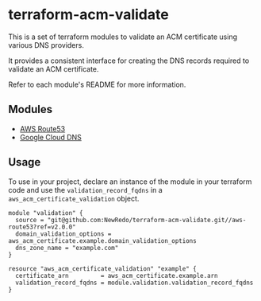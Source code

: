 terraform-acm-validate
======================

This is a set of terraform modules to validate an ACM certificate using various DNS providers.

It provides a consistent interface for creating the DNS records required to validate an ACM 
certificate.

Refer to each module's README for more information.

## Modules

* [AWS Route53](aws-route53/README.md)
* [Google Cloud DNS](google-cloud-dns/README.md)

## Usage

To use in your project, declare an instance of the module in your terraform code and use the 
`validation_record_fqdns` in a `aws_acm_certificate_validation` object.

```hcl
module "validation" {
  source = "git@github.com:NewRedo/terraform-acm-validate.git//aws-route53?ref=v2.0.0"
  domain_validation_options = aws_acm_certificate.example.domain_validation_options
  dns_zone_name = "example.com"
}

resource "aws_acm_certificate_validation" "example" {
  certificate_arn         = aws_acm_certificate.example.arn
  validation_record_fqdns = module.validation.validation_record_fqdns
}
```

